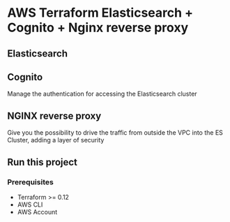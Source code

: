 # AWS Terraform Elasticsearch + Cognito + Nginx reverse proxy

## Elasticsearch

## Cognito

Manage the authentication for accessing the Elasticsearch cluster

## NGINX reverse proxy

Give you the possibility to drive the traffic from outside the VPC into the ES Cluster, adding a layer of security

## Run this project

### Prerequisites

- Terraform >= 0.12
- AWS CLI
- AWS Account
